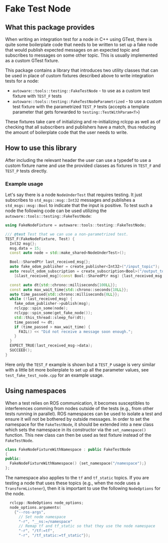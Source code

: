 # Fake Test Node

## What this package provides

When writing an integration test for a node in C++ using GTest, there is quite some boilerplate code
that needs to be written to set up a fake node that would publish expected messages on an expected
topic and subscribes to messages on some other topic. This is usually implemented as a custom GTest
fixture.

This package contains a library that introduces two utility classes that can be used in place of
custom fixtures described above to write integration tests for a node:

- `autoware::tools::testing::FakeTestNode` - to use as a custom test fixture with `TEST_F` tests
- `autoware::tools::testing::FakeTestNodeParametrized` - to use a custom test fixture with the
  parametrized `TEST_P` tests (accepts a template parameter that gets forwarded to
  `testing::TestWithParam<T>`)

These fixtures take care of initializing and re-initializing rclcpp as well as of checking that all
subscribers and publishers have a match, thus reducing the amount of boilerplate code that the user
needs to write.

## How to use this library

After including the relevant header the user can use a typedef to use a custom fixture name and use
the provided classes as fixtures in `TEST_F` and `TEST_P` tests directly.

### Example usage

Let's say there is a node `NodeUnderTest` that requires testing. It just
subscribes to `std_msgs::msg::Int32` messages and publishes a
`std_msgs::msg::Bool` to indicate that the input is positive. To test such a
node the following code can be used utilizing the
`autoware::tools::testing::FakeTestNode`:

```cpp
using FakeNodeFixture = autoware::tools::testing::FakeTestNode;

/// @test Test that we can use a non-parametrized test.
TEST_F(FakeNodeFixture, Test) {
  Int32 msg{};
  msg.data = 15;
  const auto node = std::make_shared<NodeUnderTest>();

  Bool::SharedPtr last_received_msg{};
  auto fake_odom_publisher = create_publisher<Int32>("/input_topic");
  auto result_odom_subscription = create_subscription<Bool>("/output_topic", *node,
    [&last_received_msg](const Bool::SharedPtr msg) {last_received_msg = msg;});

  const auto dt{std::chrono::milliseconds{100LL}};
  const auto max_wait_time{std::chrono::seconds{10LL}};
  auto time_passed{std::chrono::milliseconds{0LL}};
  while (!last_received_msg) {
    fake_odom_publisher->publish(msg);
    rclcpp::spin_some(node);
    rclcpp::spin_some(get_fake_node());
    std::this_thread::sleep_for(dt);
    time_passed += dt;
    if (time_passed > max_wait_time) {
      FAIL() << "Did not receive a message soon enough.";
    }
  }
  EXPECT_TRUE(last_received_msg->data);
  SUCCEED();
}
```

Here only the `TEST_F` example is shown but a `TEST_P` usage is very similar with a little bit more
boilerplate to set up all the parameter values, see `test_fake_test_node.cpp` for an example usage.

## Using namespaces

When a test relies on ROS communication,
it becomes susceptibles to interferences comming from nodes outside of the tests
(e.g., from other tests running in parallel).
ROS namespaces can be used to isolate a test and ensure it will not be bothered by outside messages.
In order to set the namespace for the `FakeTestNode`,
it should be extended into a new class which sets the namespace in its constructor
via the `set_namespace()` function. This new class can then be used as test fixture instead of the `FakeTestNode`.
```C++
class FakeNodeFixtureWithNamespace : public FakeTestNode
{
public:
  FakeNodeFixtureWithNamespace() {set_namespace("/namespace");}
};
```

The namespace also applies to the `tf` and `tf_static` topics.
If you are testing a node that uses these topics (e.g., when the node uses a `TransformListener`),
then it is important to use the following `NodeOptions` for the node.
```C++
  rclcpp::NodeOptions node_options;
  node_options.arguments(
    {"--ros-args",
      // Set node namespace
      "-r", "__ns:=/namespace"
      // Remap tf and tf_static so that they use the node namespace
      "-r", "/tf:=tf",
      "-r", "/tf_static:=tf_static"});
```

